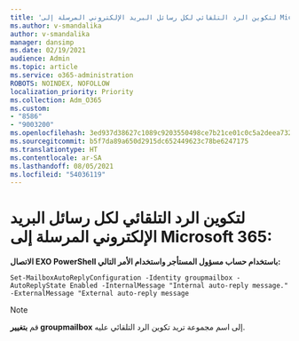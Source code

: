 ```yaml
---
title: 'لتكوين الرد التلقائي لكل رسائل البريد الإلكتروني المرسلة إلى Microsoft 365:'
ms.author: v-smandalika
author: v-smandalika
manager: dansimp
ms.date: 02/19/2021
audience: Admin
ms.topic: article
ms.service: o365-administration
ROBOTS: NOINDEX, NOFOLLOW
localization_priority: Priority
ms.collection: Adm_O365
ms.custom:
- "8586"
- "9003200"
ms.openlocfilehash: 3ed937d38627c1089c9203550498ce7b21ce01c0c5a2deea7326f8057f5338d8
ms.sourcegitcommit: b5f7da89a650d2915dc652449623c78be6247175
ms.translationtype: HT
ms.contentlocale: ar-SA
ms.lasthandoff: 08/05/2021
ms.locfileid: "54036119"
---
```

# <a name="to-configure-auto-reply-for-all-emails-sent-to-microsoft-365-group"></a>لتكوين الرد التلقائي لكل رسائل البريد الإلكتروني المرسلة إلى Microsoft 365:

**الاتصال EXO PowerShell باستخدام حساب مسؤول المستأجر واستخدام الأمر التالي:**

`Set-MailboxAutoReplyConfiguration -Identity groupmailbox -AutoReplyState Enabled -InternalMessage "Internal auto-reply message." -ExternalMessage "External auto-reply message`

> [!NOTE]
> قم **بتغيير groupmailbox** إلى اسم مجموعة تريد تكوين الرد التلقائي عليه.

